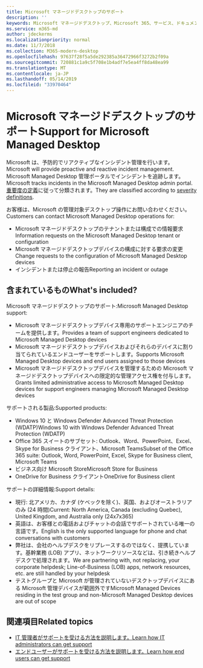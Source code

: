```yaml
---
title: Microsoft マネージドデスクトップのサポート
description: ''
keywords: Microsoft マネージドデスクトップ、Microsoft 365、サービス、ドキュメント
ms.service: m365-md
author: jdeckerms
ms.localizationpriority: normal
ms.date: 11/7/2018
ms.collection: M365-modern-desktop
ms.openlocfilehash: 97637f28f5a5de292385a36472966f3272b2f09a
ms.sourcegitcommit: 720881c1a9c5f708e1b4adf7e5ea4ff8da48ea99
ms.translationtype: MT
ms.contentlocale: ja-JP
ms.lasthandoff: 05/14/2019
ms.locfileid: "33970464"
---
```

# <a name="support-for-microsoft-managed-desktop"></a><span data-ttu-id="b22b7-103">Microsoft マネージドデスクトップのサポート</span><span class="sxs-lookup"><span data-stu-id="b22b7-103">Support for Microsoft Managed Desktop</span></span>

<span data-ttu-id="b22b7-104">Microsoft は、予防的でリアクティブなインシデント管理を行います。</span><span class="sxs-lookup"><span data-stu-id="b22b7-104">Microsoft will provide proactive and reactive incident management.</span></span> <span data-ttu-id="b22b7-105">Microsoft Managed Desktop 管理ポータルでインシデントを追跡します。</span><span class="sxs-lookup"><span data-stu-id="b22b7-105">Microsoft tracks incidents in the Microsoft Managed Desktop admin portal.</span></span> <span data-ttu-id="b22b7-106">[重要度の定義](../working-with-managed-desktop/admin-support.md#sev)に従って分類されます。</span><span class="sxs-lookup"><span data-stu-id="b22b7-106">They are classified according to [severity definitions](../working-with-managed-desktop/admin-support.md#sev).</span></span>

<span data-ttu-id="b22b7-107">お客様は、Microsoft の管理対象デスクトップ操作にお問い合わせください。</span><span class="sxs-lookup"><span data-stu-id="b22b7-107">Customers can contact Microsoft Managed Desktop operations for:</span></span>
- <span data-ttu-id="b22b7-108">Microsoft マネージドデスクトップのテナントまたは構成での情報要求</span><span class="sxs-lookup"><span data-stu-id="b22b7-108">Information requests on the Microsoft Managed Desktop tenant or configuration</span></span>
- <span data-ttu-id="b22b7-109">Microsoft マネージドデスクトップデバイスの構成に対する要求の変更</span><span class="sxs-lookup"><span data-stu-id="b22b7-109">Change requests to the configuration of Microsoft Managed Desktop devices</span></span>
- <span data-ttu-id="b22b7-110">インシデントまたは停止の報告</span><span class="sxs-lookup"><span data-stu-id="b22b7-110">Reporting an incident or outage</span></span>

## <a name="whats-included"></a><span data-ttu-id="b22b7-111">含まれているもの</span><span class="sxs-lookup"><span data-stu-id="b22b7-111">What's included?</span></span>

<span data-ttu-id="b22b7-112">Microsoft マネージドデスクトップのサポート:</span><span class="sxs-lookup"><span data-stu-id="b22b7-112">Microsoft Managed Desktop support:</span></span>

- <span data-ttu-id="b22b7-113">Microsoft マネージドデスクトップデバイス専用のサポートエンジニアのチームを提供します。</span><span class="sxs-lookup"><span data-stu-id="b22b7-113">Provides a team of support engineers dedicated to Microsoft Managed Desktop devices</span></span>
- <span data-ttu-id="b22b7-114">Microsoft マネージドデスクトップデバイスおよびそれらのデバイスに割り当てられているエンドユーザーをサポートします。</span><span class="sxs-lookup"><span data-stu-id="b22b7-114">Supports Microsoft Managed Desktop devices and end users assigned to those devices</span></span>
- <span data-ttu-id="b22b7-115">Microsoft マネージドデスクトップデバイスを管理するための Microsoft マネージドデスクトップデバイスへの限定的な管理アクセス権を付与します。</span><span class="sxs-lookup"><span data-stu-id="b22b7-115">Grants limited administrative access to Microsoft Managed Desktop devices for support engineers managing Microsoft Managed Desktop devices</span></span> 

<span data-ttu-id="b22b7-116">サポートされる製品:</span><span class="sxs-lookup"><span data-stu-id="b22b7-116">Supported products:</span></span>

- <span data-ttu-id="b22b7-117">Windows 10 と Windows Defender Advanced Threat Protection (WDATP)</span><span class="sxs-lookup"><span data-stu-id="b22b7-117">Windows 10 with Windows Defender Advanced Threat Protection (WDATP)</span></span> 
- <span data-ttu-id="b22b7-118">Office 365 スイートのサブセット: Outlook、Word、PowerPoint、Excel、Skype for Business クライアント、Microsoft Teams</span><span class="sxs-lookup"><span data-stu-id="b22b7-118">Subset of the Office 365 suite: Outlook, Word, PowerPoint, Excel, Skype for Business client, Microsoft Teams</span></span> 
- <span data-ttu-id="b22b7-119">ビジネス向け Microsoft Store</span><span class="sxs-lookup"><span data-stu-id="b22b7-119">Microsoft Store for Business</span></span> 
- <span data-ttu-id="b22b7-120">OneDrive for Business クライアント</span><span class="sxs-lookup"><span data-stu-id="b22b7-120">OneDrive for Business client</span></span> 

<span data-ttu-id="b22b7-121">サポートの詳細情報:</span><span class="sxs-lookup"><span data-stu-id="b22b7-121">Support details:</span></span>

- <span data-ttu-id="b22b7-122">現行: 北アメリカ、カナダ (ケベックを除く)、英国、およびオーストラリアのみ (24 時間)</span><span class="sxs-lookup"><span data-stu-id="b22b7-122">Current: North America, Canada (excluding Quebec), United Kingdom, and Australia only (24x7x365)</span></span> 
- <span data-ttu-id="b22b7-123">英語は、お客様との電話およびチャットの会話でサポートされている唯一の言語です。</span><span class="sxs-lookup"><span data-stu-id="b22b7-123">English is the only supported language for phone and chat conversations with customers</span></span> 
- <span data-ttu-id="b22b7-124">弊社は、会社のヘルプデスクをリプレースするのではなく、提携しています。基幹業務 (LOB) アプリ、ネットワークリソースなどは、引き続きヘルプデスクで処理されます。</span><span class="sxs-lookup"><span data-stu-id="b22b7-124">We are partnering with, not replacing, your corporate helpdesk; Line-of-Business (LOB) apps, network resources, etc. are still handled by your helpdesk</span></span> 
- <span data-ttu-id="b22b7-125">テストグループと Microsoft が管理されていないデスクトップデバイスにある Microsoft 管理デバイスが範囲外です</span><span class="sxs-lookup"><span data-stu-id="b22b7-125">Microsoft Managed Devices residing in the test group and non-Microsoft Managed Desktop devices are out of scope</span></span> 


## <a name="related-topics"></a><span data-ttu-id="b22b7-126">関連項目</span><span class="sxs-lookup"><span data-stu-id="b22b7-126">Related topics</span></span>

- [<span data-ttu-id="b22b7-127">IT 管理者がサポートを受ける方法を説明します。</span><span class="sxs-lookup"><span data-stu-id="b22b7-127">Learn how IT administrators can get support</span></span>](../working-with-managed-desktop/admin-support.md)
- [<span data-ttu-id="b22b7-128">エンドユーザーがサポートを受ける方法を説明します。</span><span class="sxs-lookup"><span data-stu-id="b22b7-128">Learn how end users can get support</span></span>](../working-with-managed-desktop/end-user-support.md)
